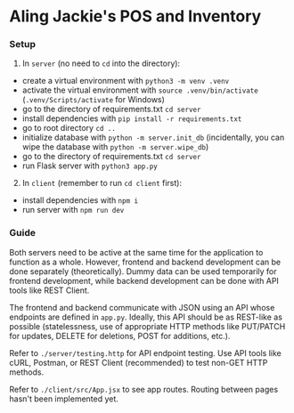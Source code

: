 # Aling Jackie's POS and Inventory

### Setup

1. In `server` (no need to `cd` into the directory):

- create a virtual environment with `python3 -m venv .venv`
- activate the virtual environment with `source .venv/bin/activate` (`.venv/Scripts/activate` for Windows)
- go to the directory of requirements.txt `cd server`
- install dependencies with `pip install -r requirements.txt`
- go to root directory `cd ..`
- initialize database with `python -m server.init_db` (incidentally, you can wipe the database with `python -m server.wipe_db`)
- go to the directory of requirements.txt `cd server`
- run Flask server with `python3 app.py`

2. In `client` (remember to run `cd client` first):

- install dependencies with `npm i`
- run server with `npm run dev`

### Guide

Both servers need to be active at the same time for the application to function as a whole. However, frontend and backend development can be done separately (theoretically). Dummy data can be used temporarily for frontend development, while backend development can be done with API tools like REST Client.

The frontend and backend communicate with JSON using an API whose endpoints are defined in `app.py`. Ideally, this API should be as REST-like as possible (statelessness, use of appropriate HTTP methods like PUT/PATCH for updates, DELETE for deletions, POST for additions, etc.).

Refer to `./server/testing.http` for API endpoint testing. Use API tools like cURL, Postman, or REST Client (recommended) to test non-GET HTTP methods.

Refer to `./client/src/App.jsx` to see app routes. Routing between pages hasn't been implemented yet.
